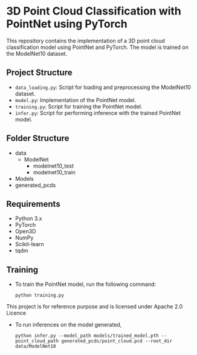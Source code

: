 # 3D Point Cloud Classification with PointNet using PyTorch

This repository contains the implementation of a 3D point cloud classification model using PointNet and PyTorch. The model is trained on the ModelNet10 dataset.

## Project Structure

- `data_loading.py`: Script for loading and preprocessing the ModelNet10 dataset.
- `model.py`: Implementation of the PointNet model.
- `training.py`: Script for training the PointNet model.
- `infer.py`: Script for performing inference with the trained PointNet model.

## Folder Structure

- data
    - ModelNet
        - modelnet10_test
        - modelnet10_train
- Models
- generated_pcds


## Requirements

- Python 3.x
- PyTorch
- Open3D
- NumPy
- Scikit-learn
- tqdm

## Training

- To train the PointNet model, run the following command:

      python training.py 


This project is for reference purpose and is licensed under Apache 2.0 Licence

- To run inferences on the model generated, 

      python infer.py --model_path models/trained_model.pth --point_cloud_path generated_pcds/point_cloud.pcd --root_dir data/ModelNet10

